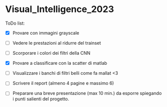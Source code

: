 # Visual_Intelligence_2023

ToDo list:
- [X] Provare con immagini grayscale
- [ ] Vedere le prestazioni al ridurre del trainset
- [ ] Scorporare i colori dei filtri della CNN
- [X] Provare a classificare con la scatter di matlab
- [ ] Visualizzare i banchi di filtri belli come fa mallat <3
- [ ] Scrivere il report (almeno 4 pagine e massimo 6)
- [ ] Preparare una breve presentazione (max 10 min.) da esporre spiegando i punti salienti del progetto.



